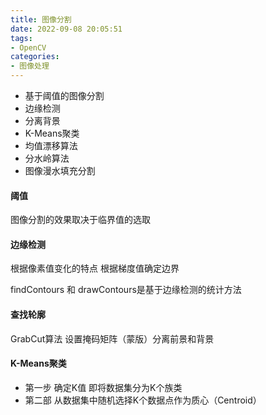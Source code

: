 ```yaml
---
title: 图像分割
date: 2022-09-08 20:05:51
tags:
- OpenCV
categories: 
- 图像处理
---
```

+ 基于阈值的图像分割
+ 边缘检测
+ 分离背景
+ K-Means聚类
+ 均值漂移算法
+ 分水岭算法
+ 图像漫水填充分割

#### 阈值
图像分割的效果取决于临界值的选取

#### 边缘检测
根据像素值变化的特点 根据梯度值确定边界

findContours 和 drawContours是基于边缘检测的统计方法
#### 查找轮廓


GrabCut算法 设置掩码矩阵（蒙版）分离前景和背景
#### K-Means聚类
+ 第一步 确定K值 即将数据集分为K个族类
+ 第二部 从数据集中随机选择K个数据点作为质心（Centroid）